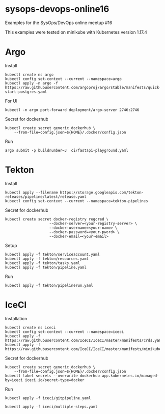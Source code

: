 # sysops-devops-online16

Examples for the SysOps/DevOps online meetup #16

This examples were tested on minikube with Kubernetes version 1.17.4

# Argo

Install

```shell script
kubectl create ns argo
kubectl config set-context --current --namespace=argo
kubectl apply -n argo -f https://raw.githubusercontent.com/argoproj/argo/stable/manifests/quick-start-postgres.yaml
```

For UI
```shell script
kubectl -n argo port-forward deployment/argo-server 2746:2746
```

Secret for dockerhub
```shell script
kubectl create secret generic dockerhub \
    --from-file=config.json=${HOME}/.docker/config.json 
```

Run
```shell script
argo submit -p buildnumber=3  ci/fastapi-playground.yaml
```


# Tekton

Install

```shell script
kubectl apply --filename https://storage.googleapis.com/tekton-releases/pipeline/latest/release.yaml
kubectl config set-context --current --namespace=tekton-pipelines
```

Secret for dockerhub
```shell script
kubectl create secret docker-registry regcred \
                    --docker-server=<your-registry-server> \
                    --docker-username=<your-name> \
                    --docker-password=<your-pword> \
                    --docker-email=<your-email>
```

Setup
```shell script
kubectl apply -f tekton/serviceaccount.yaml
kubectl apply -f tekton/resources.yaml 
kubectl apply -f tekton/tasks.yaml 
kubectl apply -f tekton/pipeline.yaml
```

Run
```shell script
kubectl apply -f tekton/pipelinerun.yaml
```
# IceCI

Installation
```shell script
kubectl create ns iceci
kubectl config set-context --current --namespace=iceci
kubectl apply -f https://raw.githubusercontent.com/IceCI/IceCI/master/manifests/crds.yaml
kubectl apply -f https://raw.githubusercontent.com/IceCI/IceCI/master/manifests/minikube.yaml
```

Secret for dockerhub
```shell script
kubectl create secret generic dockerhub \
    --from-file=config.json=${HOME}/.docker/config.json 
kubectl label secrets --overwrite dockerhub app.kubernetes.io/managed-by=iceci iceci.io/secret-type=docker
```


Run
```shell script
kubectl apply -f iceci/gitpipeline.yaml 

kubectl apply -f iceci/multiple-steps.yaml
```